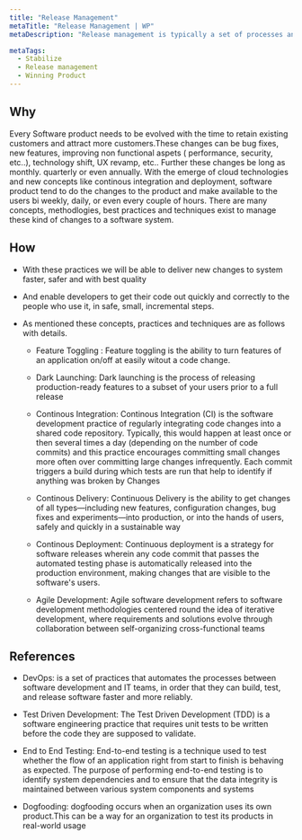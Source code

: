 ```yaml
---
title: "Release Management"
metaTitle: "Release Management | WP"
metaDescription: "Release management is typically a set of processes and practices to be followed when doing any changes to the existing system. Changes can be categorized as bug fixes, feature development and Platform/UX/Technology Shift."

metaTags:
  - Stabilize
  - Release management
  - Winning Product 
---
```


## Why
Every Software product needs to be evolved with the time to retain existing customers and attract more customers.These changes can be bug fixes, new features, improving non functional aspets ( performance, security, etc..), technology shift, UX revamp, etc.. Further these changes be long as monthly. quarterly or even annually. With the emerge of cloud technologies and new concepts like continous integration and deployment, software product tend to do the changes to the product and make available to the users bi weekly, daily, or even every couple of hours. There are many concepts, methodlogies, best practices and techniques exist to manage these kind of changes to a software system.

## How

- With these practices we will be able to deliver new changes to system faster, safer and with best quality
- And enable developers to get their code out quickly and correctly to the people who use it, in safe, small, incremental steps.
- As mentioned these concepts, practices and techniques are as follows with details.

  - Feature Toggling : Feature toggling is the ability to turn features of an application on/off at easily witout a code change.
  
  - Dark Launching: Dark launching is the process of releasing production-ready features to a subset of your users prior to a full release
  
  - Continous Integration: Continous Integration (CI) is the software development practice of regularly integrating code changes into a shared code repository. Typically, this would happen at least once or then several times a day (depending on the number of code commits) and this practice encourages committing small changes more often over committing large changes infrequently. Each commit triggers a build during which tests are run that help to identify if anything was broken by Changes
 
  - Continous Delivery: Continuous Delivery is the ability to get changes of all types—including new features, configuration changes, bug fixes and experiments—into production, or into the hands of users, safely and quickly in a sustainable way

  - Continous Deployment: Continuous deployment is a strategy for software releases wherein any code commit that passes the automated testing phase is automatically released into the production environment, making changes that are visible to the software's users.

  -  Agile Development: Agile software development refers to software development methodologies centered round the idea of iterative development, where requirements and solutions evolve through collaboration between self-organizing cross-functional teams

## References 
  - DevOps: is a set of practices that automates the processes between software development and IT teams, in order that they can build, test, and release software faster and more reliably.
  - Test Driven Development: The Test Driven Development (TDD) is a software engineering practice that requires unit tests to be written before the code they are supposed to validate.
  - End to End Testing: End-to-end testing is a technique used to test whether the flow of an application right from start to finish is behaving as expected. The purpose of performing end-to-end testing is to identify system dependencies and to ensure that the data integrity is maintained between various system components and systems
  
  - Dogfooding: dogfooding occurs when an organization uses its own product.This can be a way for an organization to test its products in real-world usage
